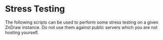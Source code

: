 # Stress Testing
The following scripts can be used to perform some stress testing on a given ZnDraw instance.
Do not use them against public servers which you are not hosting yourself.
